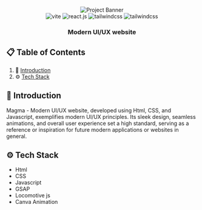 <div align="center">
  <br />
    <img src="https://i.ibb.co/BnPfvvb/Screenshot-177.png" alt="Project Banner">
  <br />

  <div>
    <img src="https://img.shields.io/badge/-Html-black?style=for-the-badge&logoColor=white&logo=Html5&color=646CFF" alt="vite" />
    <img src="https://img.shields.io/badge/-CSS-black?style=for-the-badge&logoColor=white&logo=CSS3color=61DAFB" alt="react.js" />
    <img src="https://img.shields.io/badge/-Javascript-black?style=for-the-badge&logoColor=white&logo=javascript&color=06B6D4" alt="tailwindcss" />
    <img src="https://img.shields.io/badge/-GSAP-black?style=for-the-badge&logoColor=white&logo=Gsap&color=32CD32" alt="tailwindcss" />
  </div>

  <h3 align="center">Modern UI/UX website</h3>
</div>

## 📋 <a name="table">Table of Contents</a>

1. 🤖 [Introduction](#introduction)
2. ⚙️ [Tech Stack](#tech-stack)

## <a name="introduction">🤖 Introduction</a>

Magma - Modern UI/UX website, developed using Html, CSS, and Javascript, exemplifies modern UI/UX principles. Its sleek design, seamless animations, and overall user experience set a high standard, serving as a reference or inspiration for future modern applications or websites in general.

## <a name="tech-stack">⚙️ Tech Stack</a>

- Html
- CSS
- Javascript
- GSAP
- Locomotive js
- Canva Animation
